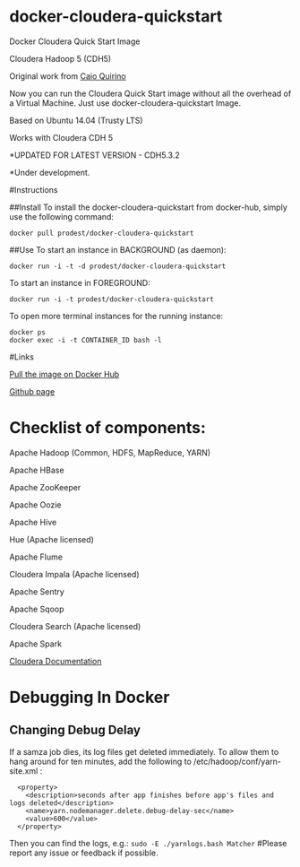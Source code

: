 docker-cloudera-quickstart
==========================

Docker Cloudera Quick Start Image

Cloudera Hadoop 5 (CDH5)


Original work from [Caio Quirino](https://github.com/caioquirino)


Now you can run the Cloudera Quick Start image without all the overhead of a Virtual Machine. Just use docker-cloudera-quickstart Image.


Based on Ubuntu 14.04 (Trusty LTS) 

Works with Cloudera CDH 5

*UPDATED FOR LATEST VERSION - CDH5.3.2


*Under development. 


#Instructions

##Install
To install the docker-cloudera-quickstart from docker-hub, simply use the following command:
```
docker pull prodest/docker-cloudera-quickstart
```
##Use
To start an instance in BACKGROUND (as daemon):
```
docker run -i -t -d prodest/docker-cloudera-quickstart
```
To start an instance in FOREGROUND:
```
docker run -i -t prodest/docker-cloudera-quickstart
```
To open more terminal instances for the running instance:
```
docker ps
docker exec -i -t CONTAINER_ID bash -l
```

#Links

[Pull the image on Docker Hub](https://registry.hub.docker.com/u/prodest/docker-cloudera-quickstart/)

[Github page](https://github.com/prodest/docker-cloudera-quickstart)


# Checklist of components:

Apache Hadoop (Common, HDFS, MapReduce, YARN)

Apache HBase

Apache ZooKeeper

Apache Oozie

Apache Hive

Hue (Apache licensed)

Apache Flume

Cloudera Impala (Apache licensed)

Apache Sentry

Apache Sqoop

Cloudera Search (Apache licensed)

Apache Spark

[Cloudera Documentation](http://www.cloudera.com/content/cloudera/en/documentation/core/latest/)

# Debugging In Docker

## Changing Debug Delay
If a samza job dies, its log files get deleted immediately.  To allow them to hang around
for ten minutes, add the following to /etc/hadoop/conf/yarn-site.xml :
 
	  <property>
	    <description>seconds after app finishes before app's files and logs deleted</description>
	    <name>yarn.nodemanager.delete.debug-delay-sec</name>
	    <value>600</value>
	  </property>

Then you can find the logs, e.g.: `sudo -E ./yarnlogs.bash Matcher`
#Please report any issue or feedback if possible.
